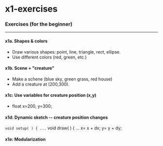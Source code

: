 # x1-exercises
### Exercises (for the beginner)
---------------------------------

#### x1a.  Shapes & colors  
  * Draw various shapes:  point, line, triangle, rect, ellipse.   
  * Use different colors (red, green, etc.)

#### x1b.  Scene + "creature"
  * Make a schene (blue sky, green grass, red house)
  * Add a creature at (200,300).  
 
#### x1c:  Use variables for creature position (x,y)  
 * float x=200, y=300;

#### x1d:  Dynamic sketch -- creature position changes    
 ` void setup( ) {
   ...
 ` void draw( ) {
   ...
 x=  x + dx;
 y=  y + dy;

#### x1e:  Modularization

